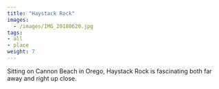 ```yaml
---
title: "Haystack Rock"
images:
  - /images/IMG_20180620.jpg
tags:
- all
- place
weight: 7
---
```


Sitting on Cannon Beach in Orego, Haystack Rock is fascinating both far away and right up close.